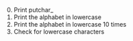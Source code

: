 0. Print putchar_
1. Print the alphabet in lowercase
2. Print the alphabet in lowercase 10 times
3. Check for lowercase characters

